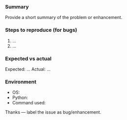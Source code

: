 ### Summary
Provide a short summary of the problem or enhancement.

### Steps to reproduce (for bugs)
1. ...
2. ...

### Expected vs actual
Expected: ...
Actual: ...

### Environment
- OS:
- Python:
- Command used:

Thanks — label the issue as bug/enhancement.
